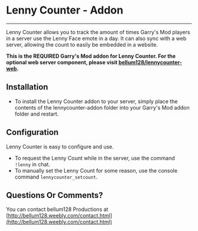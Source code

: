 # Lenny Counter - Addon #

----------

Lenny Counter allows you to track the amount of times Garry's Mod players in a server use the Lenny Face emote in a day. It can also sync with a web server, allowing the count to easily be embedded in a website.  

**This is the REQUIRED Garry's Mod addon for Lenny Counter. For the optional web server component, please visit [bellum128/lennycounter-web](https://github.com/bellum128/lennycounter-web).**

## Installation ##
- To install the Lenny Counter addon to your server, simply place the contents of the lennycounter-addon folder into your Garry's Mod addon folder and restart.

## Configuration ##
Lenny Counter is easy to configure and use.
</br>

- To request the Lenny Count while in the server, use the command `!lenny` in chat.
- To manually set the Lenny Count for some reason, use the console command `lennycounter_setcount`. 

## Questions Or Comments?
You can contact bellum128 Productions at [http://bellum128.weebly.com/contact.html](http://bellum128.weebly.com/contact.html)
